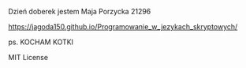 Dzień doberek jestem Maja Porzycka 21296

https://jagoda150.github.io/Programowanie_w_jezykach_skryptowych/

ps. KOCHAM KOTKI

MIT License
